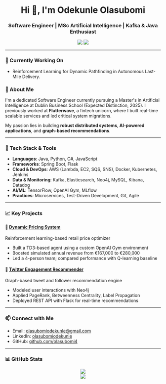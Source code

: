 <h1 align="center">Hi 👋, I'm Odekunle Olasubomi</h1>
<h3 align="center">Software Engineer | MSc Artificial Intelligence | Kafka & Java Enthusiast</h3>

<p align="center">
  <a href="https://github.com/olasubomi4"><img src="https://img.shields.io/github/followers/olasubomi4?label=GitHub&style=social" /></a>
  <a href="https://www.linkedin.com/in/olasubomi-odekunle-582844110/"><img src="https://img.shields.io/badge/LinkedIn-olasubomiodekunle-blue?style=flat-square&logo=linkedin" /></a>
</p>

---
### 🧠 Currently Working On
- Reinforcement Learning for Dynamic Pathfinding in Autonomous Last-Mile Delivery.

### 🚀 About Me

I'm a dedicated Software Engineer currently pursuing a Master's in Artificial Intelligence at Dublin Business School (Expected Distinction, 2025). I previously worked at **Flutterwave**, a fintech unicorn, where I built real-time scalable services and led critical system migrations.

My passion lies in building **robust distributed systems**, **AI-powered applications**, and **graph-based recommendations**.

---

### 🔧 Tech Stack & Tools

- **Languages**: Java, Python, C#, JavaScript  
- **Frameworks**: Spring Boot, Flask  
- **Cloud & DevOps**: AWS (Lambda, EC2, SQS, SNS), Docker, Kubernetes, Jenkins  
- **Data & Monitoring**: Kafka, Elasticsearch, Neo4j, MySQL, Kibana, Datadog  
- **AI/ML**: TensorFlow, OpenAI Gym, MLflow  
- **Practices**: Microservices, Test-Driven Development, Git, Agile

---

### 📈 Key Projects

#### 🔹 [Dynamic Pricing System](https://github.com/somtee99/dynamic_pricing)
Reinforcement learning-based retail price optimizer  
- Built a TD3-based agent using a custom OpenAI Gym environment  
- Boosted simulated annual revenue from €167,000 to €280,000  
- Led a 4-person team; compared performance with Q-learning baseline

#### 🔹 [Twitter Engagement Recommender](https://github.com/olasubomi4/neo4jTwitter)
Graph-based tweet and follower recommendation engine  
- Modeled user interactions with Neo4j  
- Applied PageRank, Betweenness Centrality, Label Propagation  
- Deployed REST API with Flask for real-time recommendations

---

### 📫 Connect with Me

- Email: olasubomiodekunle@gmail.com  
- LinkedIn: [olasubomiodekunle](https://www.linkedin.com/in/olasubomi-odekunle-582844110/)  
- GitHub: [github.com/olasubomi4](https://github.com/olasubomi4)

---

### 📊 GitHub Stats

<p align="center">
  <img src="https://github-readme-stats.vercel.app/api?username=olasubomi4&show_icons=true&theme=tokyonight" />
  <br/>
  <img src="https://github-readme-stats.vercel.app/api/top-langs/?username=olasubomi4&layout=compact&theme=tokyonight" />
</p>
